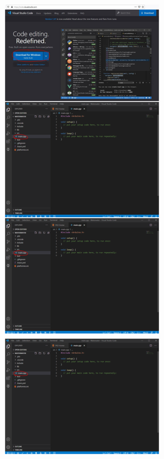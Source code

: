 
![images](images/1.jpg)
![](images/5.png)
![](images/5.png)

<img src="images/5.png" width="800" />
